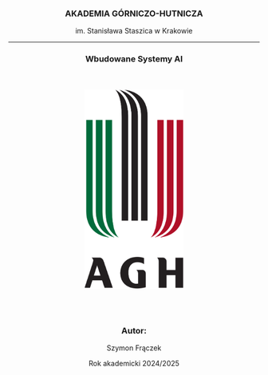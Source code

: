 <div align="center">
  
<h3>AKADEMIA GÓRNICZO-HUTNICZA </h3>
<p>im. Stanisława Staszica w Krakowie</p>

----

### Wbudowane Systemy AI
<br/><br/>
<img src="public/agh.png" alt="AGH" width="200" height="400"/>

<br/><br/>
### Autor:

Szymon Frączek

Rok akademicki 2024/2025
